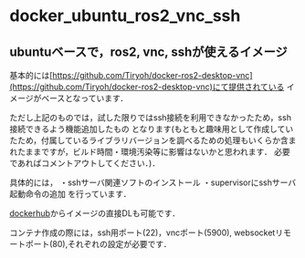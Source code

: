 
# docker_ubuntu_ros2_vnc_ssh

## ubuntuベースで，ros2, vnc, sshが使えるイメージ
基本的には[https://github.com/Tiryoh/docker-ros2-desktop-vnc](https://github.com/Tiryoh/docker-ros2-desktop-vnc)にて提供されている
イメージがベースとなっています．

ただし上記のものでは，試した限りではssh接続を利用できなかったため，ssh接続できるよう機能追加したもの
となります(もともと趣味用として作成していたため，付属しているライブラリバージョンを調べるための処理もいくらか含まれたままですが，ビルド時間・環境汚染等に影響はないかと思われます．
必要であればコメントアウトしてください．)．

具体的には，
・sshサーバ関連ソフトのインストール
・supervisorにsshサーバ起動命令の追加
を行っています．

[dockerhub](https://hub.docker.com/repository/docker/aluminium8/ros2_vnc_ssh/general)からイメージの直接DLも可能です．

コンテナ作成の際には，ssh用ポート(22)，vncポート(5900), websocketリモートポート(80),それぞれの設定が必要です．
